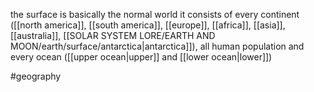 the surface is basically the normal world it consists of every continent ([[north america]], [[south america]], [[europe]], [[africa]], [[asia]], [[australia]], [[SOLAR SYSTEM LORE/EARTH AND MOON/earth/surface/antarctica|antarctica]]), all human population and every ocean ([[upper ocean|upper]] and [[lower ocean|lower]])

#geography